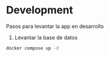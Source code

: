 # Development  
 
Pasos para levantar la app en desarrollo 
 
1. Levantar la base de datos 
```bash
docker compose up -d
```